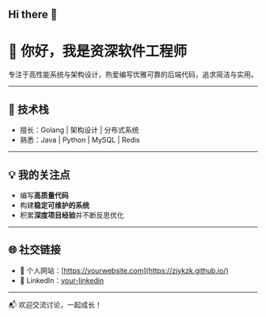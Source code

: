 ## Hi there 👋

<!--
**zjykzk/zjykzk** is a ✨ _special_ ✨ repository because its `README.md` (this file) appears on your GitHub profile.

Here are some ideas to get you started:

- 🔭 I’m currently working on ...
- 🌱 I’m currently learning ...
- 👯 I’m looking to collaborate on ...
- 🤔 I’m looking for help with ...
- 💬 Ask me about ...
- 📫 How to reach me: ...
- 😄 Pronouns: ...
- ⚡ Fun fact: ...
-->
# 👋 你好，我是资深软件工程师

专注于高性能系统与架构设计，热爱编写优雅可靠的后端代码，追求简洁与实用。

---

## 💼 技术栈

- 擅长：Golang | 架构设计 | 分布式系统
- 熟悉：Java | Python | MySQL | Redis

---

## 💡 我的关注点

- 编写**高质量代码**
- 构建**稳定可维护的系统**
- 积累**深度项目经验**并不断反思优化

---

## 🌐 社交链接

- 🔗 个人网站：[https://yourwebsite.com](https://zjykzk.github.io/)
- 💼 LinkedIn：[your-linkedin](https://www.linkedin.com/in/%E5%87%AF-%E5%BC%A0-56154b103/)

---

📬 欢迎交流讨论，一起成长！
